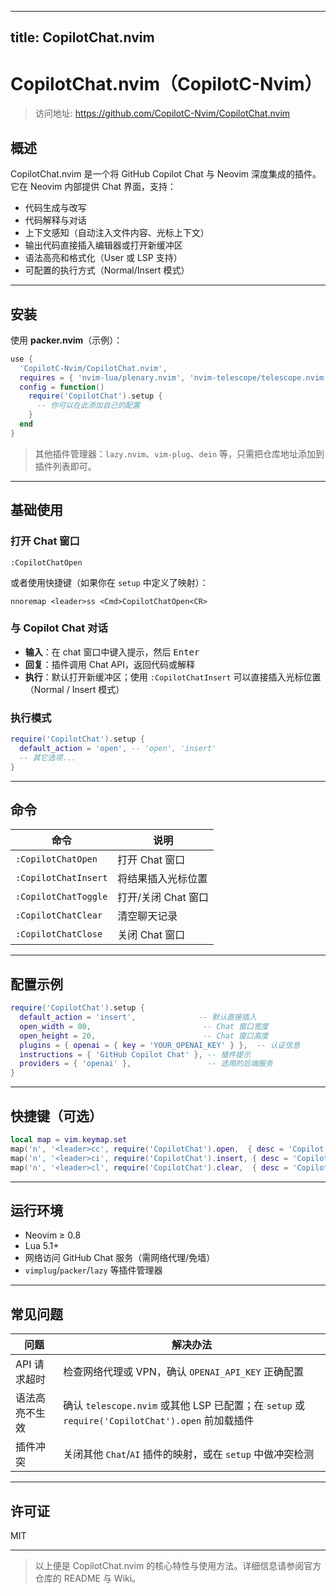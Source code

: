 
---
title: CopilotChat.nvim
---

# CopilotChat.nvim（CopilotC-Nvim）  
> 访问地址: <https://github.com/CopilotC-Nvim/CopilotChat.nvim>

## 概述  
CopilotChat.nvim 是一个将 GitHub Copilot Chat 与 Neovim 深度集成的插件。它在 Neovim 内部提供 Chat 界面，支持：

- 代码生成与改写  
- 代码解释与对话  
- 上下文感知（自动注入文件内容、光标上下文）  
- 输出代码直接插入编辑器或打开新缓冲区  
- 语法高亮和格式化（User 或 LSP 支持）  
- 可配置的执行方式（Normal/Insert 模式）

---

## 安装

使用 **packer.nvim**（示例）：

```lua
use {
  'CopilotC-Nvim/CopilotChat.nvim',
  requires = { 'nvim-lua/plenary.nvim', 'nvim-telescope/telescope.nvim' }, -- 可选
  config = function()
    require('CopilotChat').setup {
      -- 你可以在此添加自己的配置
    }
  end
}
```

> 其他插件管理器：`lazy.nvim`、`vim-plug`、`dein` 等，只需把仓库地址添加到插件列表即可。

---

## 基础使用

### 打开 Chat 窗口  
```vim
:CopilotChatOpen
```
或者使用快捷键（如果你在 `setup` 中定义了映射）：

```vim
nnoremap <leader>ss <Cmd>CopilotChatOpen<CR>
```

### 与 Copilot Chat 对话  

- **输入**：在 chat 窗口中键入提示，然后 <kbd>Enter</kbd>  
- **回复**：插件调用 Chat API，返回代码或解释  
- **执行**：默认打开新缓冲区；使用 `:CopilotChatInsert` 可以直接插入光标位置（Normal / Insert 模式）  

### 执行模式  
```lua
require('CopilotChat').setup {
  default_action = 'open', -- 'open', 'insert'
  -- 其它选项...
}
```

---

## 命令

| 命令 | 说明 |
|------|------|
| `:CopilotChatOpen` | 打开 Chat 窗口 |
| `:CopilotChatInsert` | 将结果插入光标位置 |
| `:CopilotChatToggle` | 打开/关闭 Chat 窗口 |
| `:CopilotChatClear` | 清空聊天记录 |
| `:CopilotChatClose` | 关闭 Chat 窗口 |

---

## 配置示例

```lua
require('CopilotChat').setup {
  default_action = 'insert',              -- 默认直接插入
  open_width = 80,                         -- Chat 窗口宽度
  open_height = 20,                        -- Chat 窗口高度
  plugins = { openai = { key = 'YOUR_OPENAI_KEY' } },  -- 认证信息
  instructions = { 'GitHub Copilot Chat' }, -- 插件提示
  providers = { 'openai' },                 -- 选用的后端服务
}
```

---

## 快捷键（可选）

```lua
local map = vim.keymap.set
map('n', '<leader>cc', require('CopilotChat').open,  { desc = 'Copilot Chat 打开' })
map('n', '<leader>ci', require('CopilotChat').insert, { desc = 'Copilot Chat 插入' })
map('n', '<leader>cl', require('CopilotChat').clear,  { desc = 'Copilot Chat 清空' })
```

---

## 运行环境

- Neovim ≥ 0.8  
- Lua 5.1+  
- 网络访问 GitHub Chat 服务（需网络代理/免墙）  
- `vimplug`/`packer`/`lazy` 等插件管理器

---

## 常见问题

| 问题 | 解决办法 |
|------|--------|
| API 请求超时 | 检查网络代理或 VPN，确认 `OPENAI_API_KEY` 正确配置 |
| 语法高亮不生效 | 确认 `telescope.nvim` 或其他 LSP 已配置；在 `setup` 或 `require('CopilotChat').open` 前加载插件 |
| 插件冲突 | 关闭其他 `Chat`/`AI` 插件的映射，或在 `setup` 中做冲突检测 |

---

## 许可证

MIT

---

> 以上便是 CopilotChat.nvim 的核心特性与使用方法。详细信息请参阅官方仓库的 README 与 Wiki。